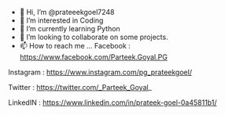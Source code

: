 - 👋 Hi, I’m @prateeekgoel7248
- 👀 I’m interested in Coding
- 🌱 I’m currently learning Python
- 💞️ I’m looking to collaborate on some projects.
- 📫 How to reach me ...
Facebook : https://www.facebook.com/Parteek.Goyal.PG

Instagram : https://www.instagram.com/pg_prateekgoel/

Twitter : https://twitter.com/_Parteek_Goyal_

LinkedIN : https://www.linkedin.com/in/prateek-goel-0a45811b1/

<!---
prateeekgoel7248/prateeekgoel7248 is a ✨ special ✨ repository because its `README.md` (this file) appears on your GitHub profile.
You can click the Preview link to take a look at your changes.
--->
